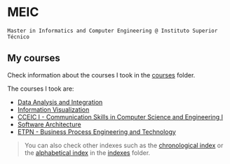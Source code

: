 # MEIC

    Master in Informatics and Computer Engineering @ Instituto Superior Técnico

## My courses

Check information about the courses I took in the [courses](/courses/) folder.

The courses I took are:

- [Data Analysis and Integration](/courses/dai/)
- [Information Visualization](/courses/iv/)
- [CCEIC I - Communication Skills in Computer Science and Engineering I](/courses/cceic/)
- [Software Architecture](/courses/sa/)
- [ETPN - Business Process Engineering and Technology](/courses/etpn/)

> You can also check other indexes such as the [chronological index](/indexes/chronological.md) or the [alphabetical index](/indexes/alphabetical.md) in the [indexes](/indexes/) folder.
